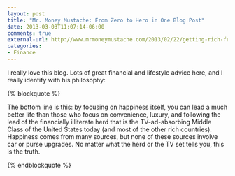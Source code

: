 ```yaml
---
layout: post
title: "Mr. Money Mustache: From Zero to Hero in One Blog Post"
date: 2013-03-03T11:07:14-06:00
comments: true
external-url: http://www.mrmoneymustache.com/2013/02/22/getting-rich-from-zero-to-hero-in-one-blog-post/
categories:
- Finance
---
```


I really love this blog. Lots of great financial and lifestyle advice here, and
I really identify with his philosophy:

{% blockquote %}

The bottom line is this: by focusing on happiness itself, you can lead a much
better life than those who focus on convenience, luxury, and following the lead
of the financially illiterate herd that is the TV-ad-absorbing Middle Class of
the United States today (and most of the other rich countries).  Happiness
comes from many sources, but none of these sources involve car or purse
upgrades. No matter what the herd or the TV set tells you, this is the truth.

{% endblockquote %}

